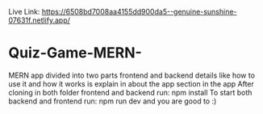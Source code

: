 Live Link: https://6508bd7008aa4155dd900da5--genuine-sunshine-07631f.netlify.app/
# Quiz-Game-MERN-
MERN app divided into two parts frontend and backend
details like how to use it and how it works is explain in about the app section in the app 
After cloning in both folder frontend and backend run: npm install
To start both backend and frontend run: npm run dev
and you are good to :)
